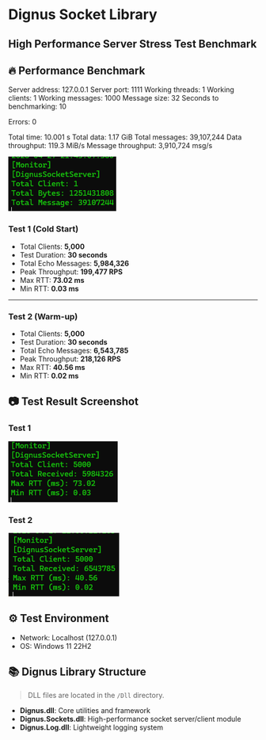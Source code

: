 # Dignus Socket Library
## High Performance Server Stress Test Benchmark

## 🔥 Performance Benchmark

Server address: 127.0.0.1
Server port: 1111
Working threads: 1
Working clients: 1
Working messages: 1000
Message size: 32
Seconds to benchmarking: 10

Errors: 0

Total time: 10.001 s
Total data: 1.17 GiB
Total messages: 39,107,244
Data throughput: 119.3 MiB/s
Message throughput: 3,910,724 msg/s

![TopPerformance](Image/Dignus_TopPerformance_39107244msg_1251MB.png)

### Test 1 (Cold Start)

- Total Clients: **5,000**
- Test Duration: **30 seconds**
- Total Echo Messages: **5,984,326**
- Peak Throughput: **199,477 RPS**
- Max RTT: **73.02 ms**
- Min RTT: **0.03 ms**

---

### Test 2 (Warm-up)

- Total Clients: **5,000**
- Test Duration: **30 seconds**
- Total Echo Messages: **6,543,785**
- Peak Throughput: **218,126 RPS**
- Max RTT: **40.56 ms**
- Min RTT: **0.02 ms**

## 📷 Test Result Screenshot

### Test 1

![Echo Test Result 1](Image/Result-1.png)

### Test 2

![Echo Test Result 2](Image/Result-2.png)

## ⚙️ Test Environment

- Network: Localhost (127.0.0.1)
- OS: Windows 11 22H2

## 📚 Dignus Library Structure

> DLL files are located in the `/Dll` directory.

- **Dignus.dll**: Core utilities and framework
- **Dignus.Sockets.dll**: High-performance socket server/client module
- **Dignus.Log.dll**: Lightweight logging system

